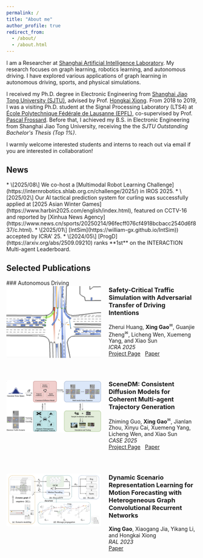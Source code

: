 ```yaml
---
permalink: /
title: "About me"
author_profile: true
redirect_from: 
  - /about/
  - /about.html
---
```

I am a Researcher at [Shanghai Artificial Intelligence Laboratory](https://www.shlab.org.cn/). My research focuses on graph learning, robotics learning, and autonomous driving. I have explored various applications of graph learning in autonomous driving, sports, and physical simulations.

I received my Ph.D. degree in Electronic Engineering from [Shanghai Jiao Tong University (SJTU)](https://en.sjtu.edu.cn), advised by Prof. [Hongkai Xiong](https://min.sjtu.edu.cn/En/FacultyShow/4?Vid=14). From 2018 to 2019, I was a visiting Ph.D. student at the Signal Processing Laboratory (LTS4) at [École Polytechnique Fédérale de Lausanne (EPFL)](https://www.epfl.ch/en/), co-supervised by Prof. [Pascal Frossard](https://people.epfl.ch/pascal.frossard). Before that, I achieved my B.S. in Electronic Engineering from Shanghai Jiao Tong University, receiving the the *SJTU Outstanding Bachelor's Thesis (Top 1%)*.

I warmly welcome interested students and interns to reach out via email if you are interested in collaboration!

<h2 id="news">News</h2>
* \[2025/08\] We co-host a [Multimodal Robot Learning Challenge](https://internrobotics.shlab.org.cn/challenge/2025/) in IROS 2025. 
* \[2025/02\] Our AI tactical prediction system for curling was successfully applied at [2025 Asian Winter Games](https://www.harbin2025.com/english/index.html), featured on CCTV-16 and reported by [Xinhua News Agency](https://www.news.cn/sports/20250214/96fecff076cf4918bcbacc2540d6f837/c.html).
* \[2025/01\] [IntSim](https://william-gx.github.io/IntSim)) accepted by ICRA' 25.
* \[2024/05\] [ProgD](https://arxiv.org/abs/2509.09210) ranks **1st** on the INTERACTION Multi-agent Leaderboard.



<h2 id="publications">Selected Publications</h2>
### Autonomous Driving
<!-- ---------- 仅此一段 CSS；可放到 <head> 或这里 ---------- -->
<style>
.paper-item  { display:flex; align-items:flex-start; margin-bottom:3rem; }
.paper-item img{ width:250px; margin-right:20px; border-radius:4px; display:block; }
.paper-meta h3{ margin-top:0; }             /* 关键：让文字区紧贴顶部 */
.paper-links a{ margin-right:8px; }
</style>

<!-- ------------------ Paper  ------------------ -->
<div class="paper-item">
  <img src="/assets/figures/intsim.png" alt="IntSim">
  <div class="paper-meta" markdown="1">
  
### **Safety-Critical Traffic Simulation with Adversarial Transfer of Driving Intentions** 

Zherui Huang, **Xing Gao**<sup>&#x2709;</sup>, Guanjie Zheng<sup>&#x2709;</sup>, Licheng Wen, Xuemeng Yang, and Xiao Sun    
*ICRA 2025*  
<span class="paper-links">
  <a href="https://william-gx.github.io/IntSim">Project Page</a>
  <a href="https://arxiv.org/abs/2503.05180">Paper</a>
</span>
  </div>
</div>

<!-- ------------------ Paper  ------------------ -->
<div class="paper-item">
  <img src="/assets/figures/scenedm.png" alt="SceneDM">  
   <div class="paper-meta" markdown="1">
  
### **SceneDM: Consistent Diffusion Models for Coherent Multi-agent Trajectory Generation**

Zhiming Guo, **Xing Gao**<sup>&#x2709;</sup>, Jianlan Zhou, Xinyu Cai, Xuemeng Yang, Licheng Wen, and Xiao Sun   
*CASE 2025*     
<span class="paper-links">
  <a href="https://alperen-hub.github.io/SceneDM">Project Page</a>
  <a href="https://alperen-hub.github.io/SceneDM/assets/thumbs/SceneDM.pdf">Paper</a>
</span>
  </div>
</div>

<!-- ------------------ Paper  ------------------ -->
<div class="paper-item">
  <img src="/assets/figures/HeteroGCN.png" alt="HeteroGCN">  
   <div class="paper-meta" markdown="1">
  
### **Dynamic Scenario Representation Learning for Motion Forecasting with Heterogeneous Graph Convolutional Recurrent Networks**

**Xing Gao**, Xiaogang Jia, Yikang Li, and Hongkai Xiong   
*RAL 2023*     
<span class="paper-links">
  <a href="https://arxiv.org/pdf/2303.04364">Paper</a>
</span>
  </div>
</div>


